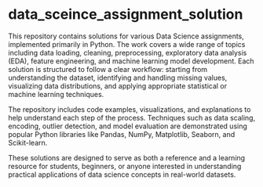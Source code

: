 # data_sceince_assignment_solution
This repository contains solutions for various Data Science assignments, implemented primarily in Python. The work covers a wide range of topics including data loading, cleaning, preprocessing, exploratory data analysis (EDA), feature engineering, and machine learning model development. Each solution is structured to follow a clear workflow: starting from understanding the dataset, identifying and handling missing values, visualizing data distributions, and applying appropriate statistical or machine learning techniques.

The repository includes code examples, visualizations, and explanations to help understand each step of the process. Techniques such as data scaling, encoding, outlier detection, and model evaluation are demonstrated using popular Python libraries like Pandas, NumPy, Matplotlib, Seaborn, and Scikit-learn.

These solutions are designed to serve as both a reference and a learning resource for students, beginners, or anyone interested in understanding practical applications of data science concepts in real-world datasets.
